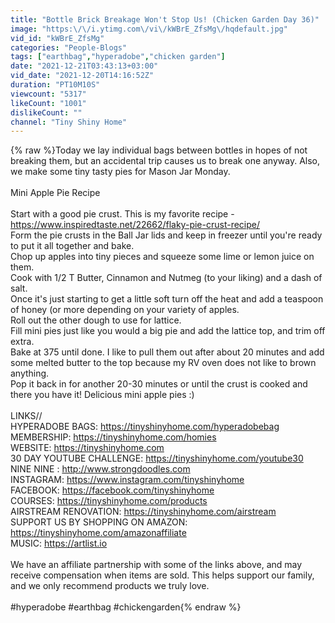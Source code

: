 ```yaml
---
title: "Bottle Brick Breakage Won't Stop Us! (Chicken Garden Day 36)"
image: "https:\/\/i.ytimg.com\/vi\/kWBrE_ZfsMg\/hqdefault.jpg"
vid_id: "kWBrE_ZfsMg"
categories: "People-Blogs"
tags: ["earthbag","hyperadobe","chicken garden"]
date: "2021-12-21T03:43:13+03:00"
vid_date: "2021-12-20T14:16:52Z"
duration: "PT10M10S"
viewcount: "5317"
likeCount: "1001"
dislikeCount: ""
channel: "Tiny Shiny Home"
---
```

{% raw %}Today we lay individual bags between bottles in hopes of not breaking them, but an accidental trip causes us to break one anyway. Also, we make some tiny tasty pies for Mason Jar Monday.<br /><br />Mini Apple Pie Recipe<br /><br />Start with a good pie crust. This is my favorite recipe - <a rel="nofollow" target="blank" href="https://www.inspiredtaste.net/22662/flaky-pie-crust-recipe/">https://www.inspiredtaste.net/22662/flaky-pie-crust-recipe/</a><br />Form the pie crusts in the Ball Jar lids and keep in freezer until you're ready to put it all together and bake.<br />Chop up apples into tiny pieces and squeeze some lime or lemon juice on them.<br />Cook with 1/2 T Butter, Cinnamon and Nutmeg (to your liking) and a dash of salt.<br />Once it's just starting to get a little soft turn off the heat and add a teaspoon of honey (or more depending on your variety of apples.<br />Roll out the other dough to use for lattice.<br />Fill mini pies just like you would a big pie and add the lattice top, and trim off extra.<br />Bake at 375 until done. I like to pull them out after about 20 minutes and add some melted butter to the top because my RV oven does not like to brown anything. <br />Pop it back in for another 20-30 minutes or until the crust is cooked and there you have it! Delicious mini apple pies :)<br /><br />LINKS//<br />HYPERADOBE BAGS: <a rel="nofollow" target="blank" href="https://tinyshinyhome.com/hyperadobebag">https://tinyshinyhome.com/hyperadobebag</a><br />MEMBERSHIP: <a rel="nofollow" target="blank" href="https://tinyshinyhome.com/homies">https://tinyshinyhome.com/homies</a><br />WEBSITE: <a rel="nofollow" target="blank" href="https://tinyshinyhome.com">https://tinyshinyhome.com</a><br />30 DAY YOUTUBE CHALLENGE: <a rel="nofollow" target="blank" href="https://tinyshinyhome.com/youtube30">https://tinyshinyhome.com/youtube30</a><br />NINE NINE : <a rel="nofollow" target="blank" href="http://www.strongdoodles.com">http://www.strongdoodles.com</a><br />INSTAGRAM: <a rel="nofollow" target="blank" href="https://www.instagram.com/tinyshinyhome">https://www.instagram.com/tinyshinyhome</a><br />FACEBOOK: <a rel="nofollow" target="blank" href="https://facebook.com/tinyshinyhome">https://facebook.com/tinyshinyhome</a><br />COURSES: <a rel="nofollow" target="blank" href="https://tinyshinyhome.com/products">https://tinyshinyhome.com/products</a><br />AIRSTREAM RENOVATION: <a rel="nofollow" target="blank" href="https://tinyshinyhome.com/airstream">https://tinyshinyhome.com/airstream</a><br />SUPPORT US BY SHOPPING ON AMAZON: <a rel="nofollow" target="blank" href="https://tinyshinyhome.com/amazonaffiliate">https://tinyshinyhome.com/amazonaffiliate</a> <br />MUSIC: <a rel="nofollow" target="blank" href="https://artlist.io">https://artlist.io</a><br /><br />We have an affiliate partnership with some of the links above, and may receive compensation when items are sold. This helps support our family, and we only recommend products we truly love.<br /><br />#hyperadobe #earthbag #chickengarden{% endraw %}
